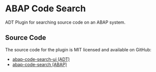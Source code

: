 # ABAP Code Search

ADT Plugin for searching source code on an ABAP system.

## Source Code

The source code for the plugin is MIT licensed and available on GitHub:
- [abap-code-search-ui (ADT)](https://github.com/stockbal/abap-code-search-ui)
- [abap-code-search (ABAP)](https://github.com/stockbal/abap-code-search)